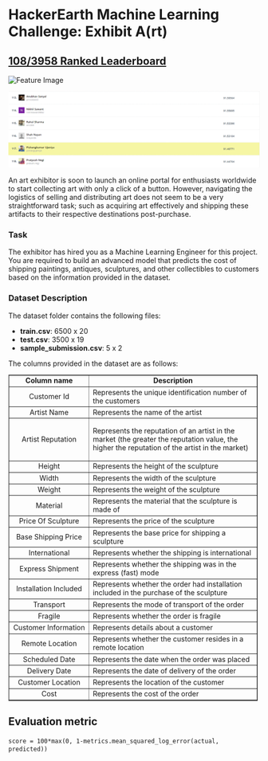 # HackerEarth Machine Learning Challenge: Exhibit A(rt)

## [108/3958 Ranked Leaderboard](https://www.hackerearth.com/challenges/competitive/hackerearth-machine-learning-challenge-predict-shipping-cost/leaderboard/predict-the-cost-to-ship-the-sculptures-12-e7728f5d/page/3/)

![Feature Image](https://media-fastly.hackerearth.com/media/hackathon/hackerearth-machine-learning-challenge-predict-shipping-cost/images/20a63f4666-Art_Cover.png)

![Leaderboard Rank](./images/leaderboard.png)

An art exhibitor is soon to launch an online portal for enthusiasts worldwide to start collecting art with only a click of a button. However, navigating the logistics of selling and distributing art does not seem to be a very straightforward task; such as acquiring art effectively and shipping these artifacts to their respective destinations post-purchase.

### Task

The exhibitor has hired you as a Machine Learning Engineer for this project. You are required to build an advanced model that predicts the cost of shipping paintings, antiques, sculptures, and other collectibles to customers based on the information provided in the dataset.

### Dataset Description


<p>The dataset folder contains the following files:</p>

<ul>
	<li><strong>train.csv</strong>:&nbsp;6500 x 20</li>
	<li><strong>test.csv</strong>: 3500 x 19</li>
	<li><strong>sample_submission.csv</strong>: 5 x 2</li>
</ul>

<p>The columns provided in the dataset are as follows:</p>

<table border="1" style="width:500px">
	<tbody>
		<tr>
			<td style="text-align:center; width:149px"><strong>Column name</strong></td>
			<td style="text-align:center; width:335px"><strong>Description</strong></td>
		</tr>
		<tr>
			<td style="text-align:center; width:149px">Customer Id</td>
			<td style="width:335px">Represents the unique identification number of the customers</td>
		</tr>
		<tr>
			<td style="text-align:center; width:149px">Artist Name</td>
			<td style="width:335px">Represents the name of the artist</td>
		</tr>
		<tr>
			<td style="text-align:center; width:149px">Artist Reputation</td>
			<td style="width:335px">
			<p>Represents the reputation of an artist in the market (the greater the reputation value, the higher the reputation of the artist in the market)</p>
			</td>
		</tr>
		<tr>
			<td style="text-align:center; width:149px">Height</td>
			<td style="width:335px">Represents the height of the sculpture</td>
		</tr>
		<tr>
			<td style="text-align:center; width:149px">Width</td>
			<td style="width:335px">Represents the width of the sculpture</td>
		</tr>
		<tr>
			<td style="text-align:center; width:149px">Weight</td>
			<td style="width:335px">Represents the weight of the sculpture</td>
		</tr>
		<tr>
			<td style="text-align:center; width:149px">Material</td>
			<td style="width:335px">Represents the material that the sculpture is made of</td>
		</tr>
		<tr>
			<td style="text-align:center; width:149px">Price Of Sculpture</td>
			<td style="width:335px">Represents the price of the sculpture</td>
		</tr>
		<tr>
			<td style="text-align:center; width:149px">Base Shipping Price</td>
			<td style="width:335px">Represents the base price for shipping a sculpture</td>
		</tr>
		<tr>
			<td style="text-align:center; width:149px">International</td>
			<td style="width:335px">Represents whether the shipping is international</td>
		</tr>
		<tr>
			<td style="text-align:center; width:149px">Express Shipment</td>
			<td style="width:335px">Represents whether the shipping was in the express (fast) mode</td>
		</tr>
		<tr>
			<td style="text-align:center; width:149px">Installation Included</td>
			<td style="width:335px">Represents whether the order had installation included in the purchase of the sculpture</td>
		</tr>
		<tr>
			<td style="text-align:center; width:149px">Transport</td>
			<td style="width:335px">Represents the mode of transport of the order</td>
		</tr>
		<tr>
			<td style="text-align:center; width:149px">Fragile</td>
			<td style="width:335px">Represents whether the order is fragile</td>
		</tr>
		<tr>
			<td style="text-align:center; width:149px">Customer Information</td>
			<td style="width:335px">Represents details about a customer</td>
		</tr>
		<tr>
			<td style="text-align:center; width:149px">Remote Location</td>
			<td style="width:335px">Represents whether the customer resides in a remote location</td>
		</tr>
		<tr>
			<td style="text-align:center; width:149px">Scheduled Date</td>
			<td style="width:335px">Represents the date when the order was placed</td>
		</tr>
		<tr>
			<td style="text-align:center; width:149px">Delivery Date</td>
			<td style="width:335px">Represents the date of delivery of the order</td>
		</tr>
		<tr>
			<td style="text-align:center; width:149px">Customer Location</td>
			<td style="width:335px">Represents the location of the customer</td>
		</tr>
		<tr>
			<td style="text-align:center; width:149px">Cost</td>
			<td style="width:335px">Represents the cost of the order</td>
		</tr>
	</tbody>
</table>

<h2>Evaluation metric</h2>

<pre class="prettyprint"><code>score = 100*max(0, 1-metrics.mean_squared_log_error(actual, predicted))</code></pre>
